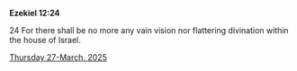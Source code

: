 **Ezekiel 12:24**

24 For there shall be no more any vain vision nor flattering divination within the house of Israel.

[Thursday 27-March, 2025](https://getbible.net/kjv/Ezekiel/12/24)
